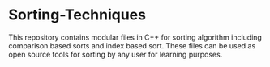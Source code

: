 # Sorting-Techniques
This repository contains modular files in C++ for sorting algorithm including comparison based sorts and index based sort. These files can be used as open source tools for sorting by any user for learning purposes.
